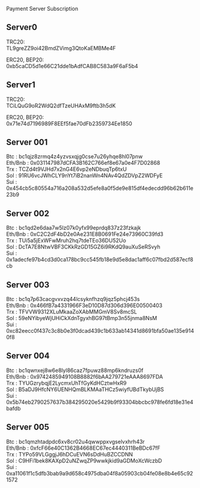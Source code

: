 Payment Server Subscription

**Server0**
------------------------------------------------

TRC20: <br/>
TL9greZZ9oi42BmdZVimg3QtoKaEMBMe4F

ERC20, BEP20: <br/>
0xb5caCD5d1e66C21dde1bAdfCAB8C583a9F6aF5b4

**Server1**
------------------------------------------------

TRC20: <br/>
TCiLQuG9oR2WdQ2dfTzeUHAxM9ftb3h5dK

ERC20, BEP20: <br/>
0x71e74d7196989F8EEf5fae70dFb2359734Ee1850



**Server 001**
------------------------------------------------

Btc : bc1qjz8zrmq4z4yzvsxqjg0cse7u26yhqe8hl07pnw <br/>
Eth/Bnb : 0x031147987dCFA3B162C766ef8e67a0e4F7D02868 <br/>
Trx : TCZd4t9VJHd7x2nG4E6vp2eNDbuqTp6txU <br/>
Sol : 91RU6vcJWhCLY9nYt7iB2nanWn4NAv4QdZDVpZ2WDFyE <br/>
Sui : 0x454cb5c80554a716a208a532d5efe8a0f5de9e815df4edecdd96b62b611e23b9 <br/>


**Server 002**
------------------------------------------------

Btc : bc1qd2e6daa7w5lz07k0yfx99eprdq837z23fzkajk <br/>
Eth/Bnb : 0xC2C2dF4bD2e0Ae231E8B0691Fe24e73960C39fd3 <br/>
Trx : TUi5a5jExWFwMruh2hq7tdeTEo36DU52Uo <br/>
Sol : DcTA7E8NtwVBF3CKkRzGD15GZ6i9RKdQ9auXuSeRSvyh <br/>
Sui : 0x1adecfe97b4cd3d0ca178bc9cc545fb18e9d5e8dac1aff6c07fbd2d587ecf8cb <br/>

**Server 003**
------------------------------------------------

Btc : bc1q7p63cacgvxvzq44lcsyknfhzq9jqz5phcj453s <br/>
Eth/Bnb : 0x466fB7a4331966F3eD10D87d306d396E00500403 <br/>
Trx : TFVVW9312XLuMkaaZoXAbMMGmV8Sv8mcSL <br/>
Sol : 59eNYibyeWjUHiCkXdnTgyxhBG97tBmp3n55jnma8NsM <br/>
Sui : 0xc82eecc0f437c3c8b0e3f0dcad439c1b633ab14341d8691bfa50ae135e9140f8 <br/>

**Server 004**
------------------------------------------------

Btc : bc1qwnxej8w6e8lyl86caz7fpuwz88mp6kndruzs0f <br/>
Eth/Bnb : 0x9742485949108B8882f6bAA279721eAAA8697FDA <br/>
Trx : TYUGzrybqjE2LycmxUhTfGyKdHCztwHxR9 <br/>
Sol : B5aDJ9HfcNY6UENHQmBLKMAaTHCz5wiyfUBdTkybUjBS <br/>
Sui : 0x5b74eb2790257637b384295020e5429b9f93304bbcbc978fe6fd18e31e4bafdb <br/>

**Server 005**
------------------------------------------------

Btc : bc1qmzhtadpdc6xv8cr02u4qwwppxvgselvxhrh43r <br/>
Eth/Bnb : 0xfcF66e40C1362B4668EC67ec4440311BeBDc67fF <br/>
Trx : TYPo59VLGggjJ6hDCuEVN6sDdHuBZCCDNN <br/>
Sol : C9HFi1bek8KAXpD2uNZwqZP9wwkjkid9aGDMoXcWczbD <br/>
Sui : 0xa11061f1c5dfb3bab9a9d658c4975dba04f8a05903cb04fe08e8b4e65c921572 <br/>
